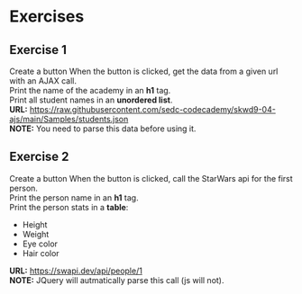 # Exercises
## Exercise 1
Create a button
When the button is clicked, get the data from a given url with an AJAX call. \
Print the name of the academy in an **h1** tag. \
Print all student names in an **unordered list**. \
**URL:** https://raw.githubusercontent.com/sedc-codecademy/skwd9-04-ajs/main/Samples/students.json \
**NOTE:** You need to parse this data before using it.

## Exercise 2
Create a button
When the button is clicked, call the StarWars api for the first person. \
Print the person name in an **h1** tag. \
Print the person stats in a **table**:
* Height
* Weight
* Eye color
* Hair color

**URL:** https://swapi.dev/api/people/1 \
**NOTE:** JQuery will autmatically parse this call (js will not).